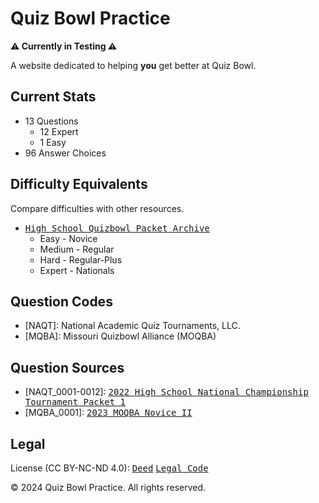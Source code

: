 # Quiz Bowl Practice
**⚠️ Currently in Testing ⚠️**

A website dedicated to helping **you** get better at Quiz Bowl.

## Current Stats
* 13 Questions
  * 12 Expert
  * 1 Easy
* 96 Answer Choices

## Difficulty Equivalents
Compare difficulties with other resources.
* <kbd>[High School Quizbowl Packet Archive](https://quizbowlpackets.com/)</kbd>
  * Easy - Novice
  * Medium - Regular
  * Hard - Regular-Plus
  * Expert - Nationals

## Question Codes
* [NAQT]: National Academic Quiz Tournaments, LLC.
* [MQBA]: Missouri Quizbowl Alliance (MOQBA)

## Question Sources
* [NAQT_0001-0012]: <kbd>[2022 High School National Championship Tournament Packet 1](https://www.naqt.com/samples/hsnct.pdf)</kbd>
* [MQBA_0001]: <kbd>[2023 MOQBA Novice II](https://files.quizbowlpackets.com/2986/MOQBA%20Novice%20II%20Packet%2001.pdf)</kbd>

## Legal
License (CC BY-NC-ND 4.0): <kbd>[Deed](https://creativecommons.org/licenses/by-nc-nd/4.0/)</kbd> <kbd>[Legal Code](https://creativecommons.org/licenses/by-nc-nd/4.0/legalcode.en)</kbd>

© 2024 Quiz Bowl Practice. All rights reserved.

